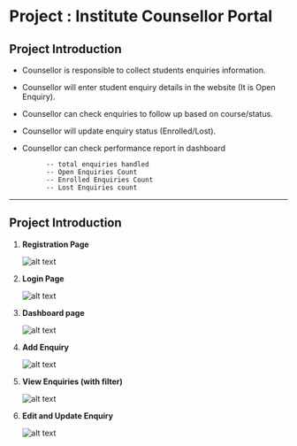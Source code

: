# Project : Institute Counsellor Portal

## Project Introduction

- Counsellor is responsible to collect students enquiries information.

- Counsellor will enter student enquiry details in the website (It is Open Enquiry).

- Counsellor can check enquiries to follow up based on course/status.

- Counsellor will update enquiry status (Enrolled/Lost).

- Counsellor can check performance report in dashboard
		
			-- total enquiries handled
			-- Open Enquiries Count
			-- Enrolled Enquiries Count
			-- Lost Enquiries count


---

## Project Introduction

1) **Registration Page**

    ![alt text](https://github.com/Oliver-Herenj/Training-Institute-Counsellor-Portal/blob/35742b874ebb84134d14acda375fb4f2a0f0f595/images/Registration.PNG)


2) **Login Page**

   ![alt text](https://github.com/Oliver-Herenj/Training-Institute-Counsellor-Portal/blob/35742b874ebb84134d14acda375fb4f2a0f0f595/images/Login.PNG)

3) **Dashboard page**

   ![alt text](https://github.com/Oliver-Herenj/Training-Institute-Counsellor-Portal/blob/35742b874ebb84134d14acda375fb4f2a0f0f595/images/Dashboard.PNG)

4) **Add Enquiry**
   
   ![alt text](https://github.com/Oliver-Herenj/Training-Institute-Counsellor-Portal/blob/35742b874ebb84134d14acda375fb4f2a0f0f595/images/AddEnquiry.PNG)
  

6) **View Enquiries (with filter)**

   ![alt text](https://github.com/Oliver-Herenj/Training-Institute-Counsellor-Portal/blob/35742b874ebb84134d14acda375fb4f2a0f0f595/images/ViewEnquiryFilter.PNG)

7) **Edit and Update Enquiry**

    ![alt text](https://github.com/Oliver-Herenj/Training-Institute-Counsellor-Portal/blob/35742b874ebb84134d14acda375fb4f2a0f0f595/images/AddEnquiry.PNG)
